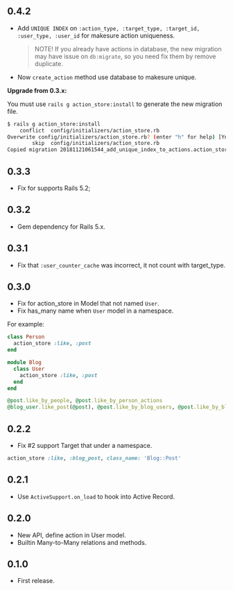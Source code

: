 0.4.2
-----

- Add `UNIQUE INDEX` on `:action_type, :target_type, :target_id, :user_type, :user_id` for makesure action uniqueness.
  > NOTE! If you already have actions in database, the new migration may have issue on `db:migrate`,
  > so you need fix them by remove duplicate.
- Now `create_action` method use database to makesure unique.

**Upgrade from 0.3.x:**

You must use `rails g action_store:install` to generate the new migration file.

```bash
$ rails g action_store:install
    conflict  config/initializers/action_store.rb
Overwrite config/initializers/action_store.rb? (enter "h" for help) [Ynaqdhm] n
        skip  config/initializers/action_store.rb
Copied migration 20181121061544_add_unique_index_to_actions.action_store.rb from action_store
````

0.3.3
-----

- Fix for supports Rails 5.2;

0.3.2
-----

- Gem dependency for Rails 5.x.

0.3.1
-----

- Fix that `:user_counter_cache` was incorrect, it not count with target_type.

0.3.0
-----

- Fix for action_store in Model that not named `User`.
- Fix has_many name when `User` model in a namespace.

For example:

```rb
class Person
  action_store :like, :post
end

module Blog
  class User
    action_store :like, :post
  end
end

@post.like_by_people, @post.like_by_person_actions
@blog_user.like_post(@post), @post.like_by_blog_users, @post.like_by_blog_user_actions
```

0.2.2
-----

- Fix #2 support Target that under a namespace.

```rb
action_store :like, :blog_post, class_name: 'Blog::Post'
```

0.2.1
-----

- Use `ActiveSupport.on_load` to hook into Active Record.

0.2.0
-----

- New API, define action in User model.
- Builtin Many-to-Many relations and methods.

0.1.0
-----

- First release.

